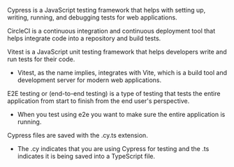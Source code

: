 <span class="emphasis">Cypress</span> is a <span class="emphasis">JavaScript</span> <span class="secondEmphasis">testing framework</span> that helps with <span class="emphasis">setting up</span>, <span class="emphasis">writing</span>, <span class="emphasis">running</span>, and <span class="emphasis">debugging tests</span> for web applications.  

<span class="emphasis">CircleCI</span> is a <span class="emphasis">continuous integration</span> and <span class="emphasis">continuous deployment</span> tool that helps <span class="emphasis">integrate</span> code into a <span class="emphasis">repository</span> and <span class="emphasis">build</span> tests.  

<span class="emphasis">Vitest</span> is a <span class="emphasis">JavaScript</span> <span class="secondEmphasis">unit testing framework</span> that helps developers <span class="emphasis">write</span> and <span class="emphasis">run</span> <span class="secondEmphasis">tests</span> for their code.

- Vitest, as the name implies, integrates with Vite, which is a build tool and development server for modern web applications.
    
E2E testing or (end-to-end testing) is a type of testing that tests the entire application from start to finish from the end user's perspective.

- When you test using e2e you want to make sure the entire application is running.

Cypress files are saved with the <span class="emphasis">.cy.ts</span> <span class="secondEmphasis">extension</span>.

- The .cy indicates that you are using Cypress for testing and the .ts indicates it is being saved into a TypeScript file.


